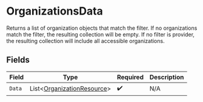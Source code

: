 # OrganizationsData

Returns a list of organization objects that match the filter. If no organizations match the filter, the resulting collection will be empty. If no filter is provider, the resulting collection will include all accessible organizations.


## Fields

| Field                                                                         | Type                                                                          | Required                                                                      | Description                                                                   |
| ----------------------------------------------------------------------------- | ----------------------------------------------------------------------------- | ----------------------------------------------------------------------------- | ----------------------------------------------------------------------------- |
| `Data`                                                                        | List<[OrganizationResource](../../Models/Components/OrganizationResource.md)> | :heavy_check_mark:                                                            | N/A                                                                           |